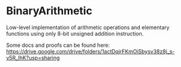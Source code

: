 # BinaryArithmetic

Low-level implementation of arithmetic operations and elementary functions using only 8-bit unsigned addition instruction.

Some docs and proofs can be found here: https://drive.google.com/drive/folders/1actDqjrFKmOiSbysv38z8j_s-v5R_IhK?usp=sharing
